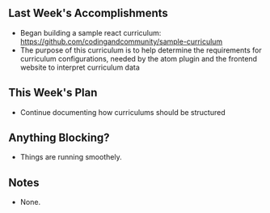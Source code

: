 ## Last Week's Accomplishments

- Began building a sample react curriculum: https://github.com/codingandcommunity/sample-curriculum
- The purpose of this curriculum is to help determine the requirements for curriculum configurations, needed by
the atom plugin and the frontend website to interpret curriculum data
## This Week's Plan
- Continue documenting how curriculums should be structured
## Anything Blocking?
- Things are running smoothely.
## Notes

- None.

